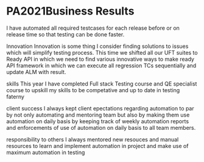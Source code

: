 # PA2021Business Results
I have automated all required testcases for each release before or on release time so that testing can be done faster.

Innovation
Innovation is some thing I consider finding solutions to issues which will simplify testing process. This time we shifted all our UFT suites to Ready API in which we need to find various innovative ways to make ready API framework in which we can execute all regression TCs sequentially and update ALM with result.

skills
This year I have completed Full stack Testing course and QE specialist course to upskill my skills to be competative and up to date in testing faterny

client success
I always kept client epectations regarding automation to par by not only automating and mentoring team but also by making them use automation on daily basis by keeping track of weekly automation reports and enforcements of use of automation on daily basis to all team members.

responsibility to others
I always mentored new resouces and manual resources to learn and implement automation in project and make use of maximum automation in testing
